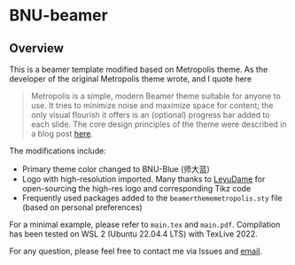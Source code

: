 # BNU-beamer

## Overview

This is a beamer template modified based on Metropolis theme. As the developer of the original Metropolis theme wrote, and I quote here

>   Metropolis is a simple, modern Beamer theme suitable for anyone to use. It tries
>   to minimize noise and maximize space for content; the only visual flourish it
>   offers is an (optional) progress bar added to each slide. The core design
>   principles of the theme were described in a blog post
>   [here](http://bloerg.net/2014/09/20/a-modern-beamer-theme.html).

The modifications include: 

-   Primary theme color changed to BNU-Blue (师大蓝)
-   Logo with high-resolution imported. Many thanks to [LeyuDame](https://github.com/LeyuDame) for open-sourcing the high-res logo and corresponding Tikz code
-   Frequently used packages added to the `beamerthememetropolis.sty` file (based on personal preferences)

For a minimal example, please refer to `main.tex` and `main.pdf`. Compilation has been tested on WSL 2 (Ubuntu 22.04.4 LTS) with TexLive 2022. 

For any question, please feel free to contact me via Issues and [email](mailto:202011081001@mail.bnu.edu.cn).